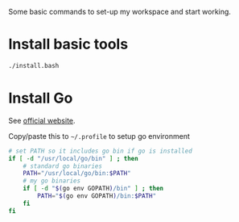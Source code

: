 Some basic commands to set-up my workspace and start working.

# Install basic tools

```bash
./install.bash
```

# Install Go

See [official website](https://golang.org/).

Copy/paste this to `~/.profile` to setup go environment
```bash
# set PATH so it includes go bin if go is installed
if [ -d "/usr/local/go/bin" ] ; then
    # standard go binaries
    PATH="/usr/local/go/bin:$PATH"
    # my go binaries
    if [ -d "$(go env GOPATH)/bin" ] ; then
        PATH="$(go env GOPATH)/bin:$PATH"
    fi
fi
```